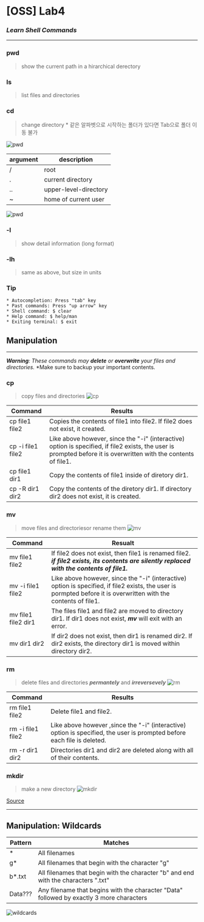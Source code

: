 # [OSS] Lab4
### *Learn Shell Commands*

---
### pwd
> show the current path in a hirarchical derectory
### ls
> list files and directories
### cd
> change directory
> \* 같은 알파벳으로 시작하는 폴더가 있다면 Tab으로 폴더 이동 불가

![pwd](https://user-images.githubusercontent.com/101113025/192091012-93c07186-902c-4cb3-a352-17c2fb637adb.png)

argument  | description
------------- | -------------
   /          |        root
   .          |   current directory
   ..         |  upper-level-directory
   ~          |  home of current user


![pwd](https://user-images.githubusercontent.com/101113025/192101424-1ede6d4a-b91a-4395-bd7b-d7fe30b6e631.png)

### -l
> show detail information (long format)
### -lh
> same as above, but size in units


### Tip
    * Autocompletion: Press "tab" key
    * Past commands: Press "up arrow" key
    * Shell command: $ clear
    * Help command: $ help/man
    * Exiting terminal: $ exit
    
## Manipulation
---
_***Warning***: These commands may ***delete*** or ***overwrite*** your files and directories._
*Make sure to backup your important contents.

### cp
> copy files and directories
![cp](https://user-images.githubusercontent.com/101113025/192102101-7d5ec9c9-56b0-470a-867a-eb1538007fce.png)


Command | Results
---------------- | -------------
cp file1 file2 | Copies the contents of file1 into file2. If file2 does not exist, it created.
cp -i file1 file2 | Like above however, since the "-i" (interactive) option is specified, if file2 exists, the user is prompted before it is overwritten with the contents of file1.
cp file1 dir1 | Copy the contents of file1 inside of diretory dir1.
cp -R dir1 dir2 | Copy the contents of the diretory dir1. If directory dir2 does not exist, it is created.

### mv
> move files and directoriesor rename them
![mv](https://user-images.githubusercontent.com/101113025/192102325-76eb5c6a-0857-45b1-a9b8-82a44303d0b5.png)

Command | Resualt
--------- | ---------
mv file1 file2 | If file2 does not exist, then file1 is renamed file2. ***if file2 exists, its contents are silently replaced with the contents of file1.***
mv -i file1 file2 | Like above however, since the "-i" (interactive) option is specified, if file2 exists, the user is pormpted before it is overwritten with the contents of file1.
mv file1 file2 dir1 | The files file1 and file2 are moved to directory dir1. If dir1 does not exist, ***mv*** will exit with an error.
mv dir1 dir2 | If dir2 does not exist, then dir1 is renamed dir2. If dir2 exists, the directory dir1 is moved within directory dir2.

### rm
> delete files and directories ***permantely*** and ***irreversevely***
![rm](https://user-images.githubusercontent.com/101113025/192102543-56d40032-2604-41d6-9e0a-ca87f071acf8.png)

Command | Results
------- | -------
rm file1 file2 | Delete file1 and file2.
rm -i file1 file2 | Like above however ,since the "-i" (interactive) option is specified, the user is prompted before each file is deleted.
rm -r dir1 dir2 | Directories dir1 and dir2 are deleted along with all of their contents.

### mkdir
> make a new directory
![mkdir](https://user-images.githubusercontent.com/101113025/192102644-d00f07c4-802c-4054-bef8-c056f7ede7f0.png)

[Source](https://linuxcommand.org/lc3_lts0050.php)

---
## Manipulation: Wildcards

Pattern | Matches
------- | -------
* | All filenames
g* | All filenames that begin with the character "g"
b*.txt | All filenames that begin with the character "b" and end with the characters ".txt"
Data??? | Any filename that begins with the character "Data" followed by exactly 3 more characters

![wildcards](https://user-images.githubusercontent.com/101113025/192155770-64f0a0cd-42b2-40f0-b2ca-78a6413e1176.png)
